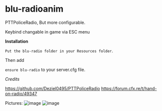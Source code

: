 # blu-radioanim
PTTPoliceRadio, But more configurable.

Keybind changable in game via ESC menu

**Installation**

```Put the blu-radio folder in your Resources folder```. 

Then add

```ensure blu-radio``` to your server.cfg file.


*Credits*

https://github.com/Deziel0495/PTTPoliceRadio
https://forum.cfx.re/t/hand-on-radio/49347


Pictures:
![image](https://user-images.githubusercontent.com/113441527/216774864-b1584596-5f9f-4832-ae11-e6691e8c558b.png)
![image](https://user-images.githubusercontent.com/113441527/216774903-9a769f9e-6e0d-4f86-850c-e6b617ac8838.png)

